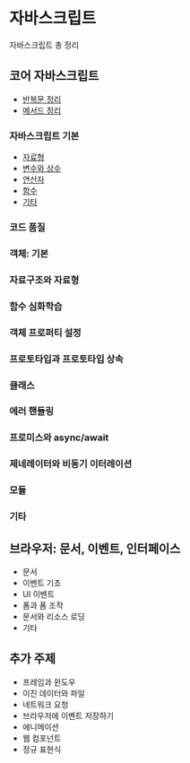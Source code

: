 # 자바스크립트

자바스크립트 총 정리

## 코어 자바스크립트

- [반복문 정리]()
- [메서드 정리](https://github.com/ballsona/Study/blob/main/Language/Javascript/%EB%A9%94%EC%84%9C%EB%93%9C%20%EC%A0%95%EB%A6%AC.md)

### 자바스크립트 기본

- [자료형](https://github.com/ballsona/Study/blob/main/Language/Javascript/0.Core%20Javascript/Data%20Types.md)
- [변수와 상수]()
- [연산자](https://github.com/ballsona/Study/blob/main/Language/Javascript/0.Core%20Javascript/Operators.md)
- [함수](https://github.com/ballsona/Study/blob/main/Language/Javascript/0.Core%20Javascript/Functions.md)
- [기타](https://github.com/ballsona/Study/blob/main/Language/Javascript/0.Core%20Javascript/Others.md)

### 코드 품질

### 객체: 기본

### 자료구조와 자료형

### 함수 심화학습

### 객체 프로퍼티 설정

### 프로토타입과 프로토타입 상속

### 클래스

### 에러 핸들링

### 프로미스와 async/await

### 제네레이터와 비동기 이터레이션

### 모듈

### 기타

## 브라우저: 문서, 이벤트, 인터페이스

- 문서
- 이벤트 기초
- UI 이벤트
- 폼과 폼 조작
- 문서와 리소스 로딩
- 기타

## 추가 주제

- 프레임과 윈도우
- 이진 데이터와 파일
- 네트워크 요청
- 브라우저에 이벤트 저장하기
- 에니메이션
- 웹 컴포넌트
- 정규 표현식
